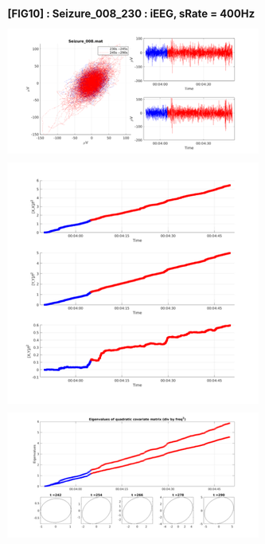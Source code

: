 ## [FIG10] : Seizure_008_230 : iEEG, sRate = 400Hz

![](../../output/phase/Seizure_008_230.png)

![](../../output/quadvar/Seizure_008_230.png)

![](../../output/quadvareigval/Seizure_008_230.png)
